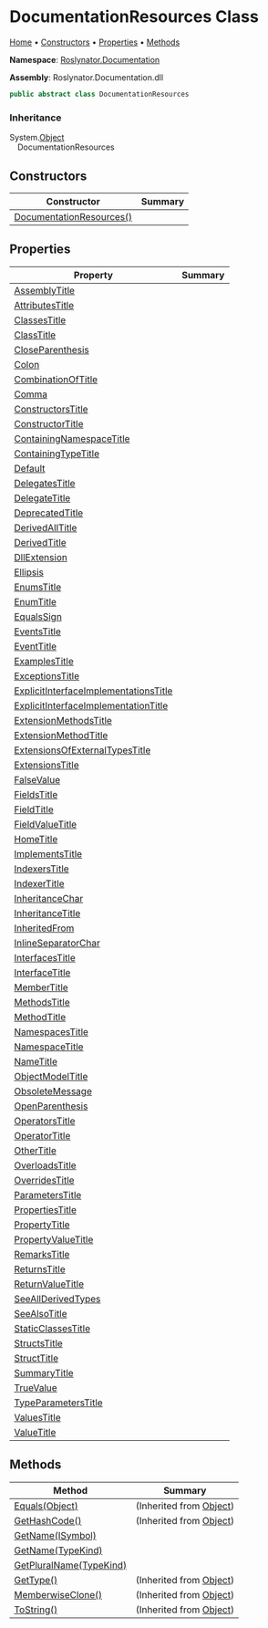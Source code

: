 <a name="_top"></a>

# DocumentationResources Class

[Home](../../../README.md#_top) &#x2022; [Constructors](#constructors) &#x2022; [Properties](#properties) &#x2022; [Methods](#methods)

**Namespace**: [Roslynator.Documentation](../README.md#_top)

**Assembly**: Roslynator\.Documentation\.dll

```csharp
public abstract class DocumentationResources
```

### Inheritance

System\.[Object](https://docs.microsoft.com/en-us/dotnet/api/system.object)  
&emsp;DocumentationResources

## Constructors

| Constructor | Summary |
| ----------- | ------- |
| [DocumentationResources()](-ctor/README.md#_top) | |

## Properties

| Property | Summary |
| -------- | ------- |
| [AssemblyTitle](AssemblyTitle/README.md#_top) | |
| [AttributesTitle](AttributesTitle/README.md#_top) | |
| [ClassesTitle](ClassesTitle/README.md#_top) | |
| [ClassTitle](ClassTitle/README.md#_top) | |
| [CloseParenthesis](CloseParenthesis/README.md#_top) | |
| [Colon](Colon/README.md#_top) | |
| [CombinationOfTitle](CombinationOfTitle/README.md#_top) | |
| [Comma](Comma/README.md#_top) | |
| [ConstructorsTitle](ConstructorsTitle/README.md#_top) | |
| [ConstructorTitle](ConstructorTitle/README.md#_top) | |
| [ContainingNamespaceTitle](ContainingNamespaceTitle/README.md#_top) | |
| [ContainingTypeTitle](ContainingTypeTitle/README.md#_top) | |
| [Default](Default/README.md#_top) | |
| [DelegatesTitle](DelegatesTitle/README.md#_top) | |
| [DelegateTitle](DelegateTitle/README.md#_top) | |
| [DeprecatedTitle](DeprecatedTitle/README.md#_top) | |
| [DerivedAllTitle](DerivedAllTitle/README.md#_top) | |
| [DerivedTitle](DerivedTitle/README.md#_top) | |
| [DllExtension](DllExtension/README.md#_top) | |
| [Ellipsis](Ellipsis/README.md#_top) | |
| [EnumsTitle](EnumsTitle/README.md#_top) | |
| [EnumTitle](EnumTitle/README.md#_top) | |
| [EqualsSign](EqualsSign/README.md#_top) | |
| [EventsTitle](EventsTitle/README.md#_top) | |
| [EventTitle](EventTitle/README.md#_top) | |
| [ExamplesTitle](ExamplesTitle/README.md#_top) | |
| [ExceptionsTitle](ExceptionsTitle/README.md#_top) | |
| [ExplicitInterfaceImplementationsTitle](ExplicitInterfaceImplementationsTitle/README.md#_top) | |
| [ExplicitInterfaceImplementationTitle](ExplicitInterfaceImplementationTitle/README.md#_top) | |
| [ExtensionMethodsTitle](ExtensionMethodsTitle/README.md#_top) | |
| [ExtensionMethodTitle](ExtensionMethodTitle/README.md#_top) | |
| [ExtensionsOfExternalTypesTitle](ExtensionsOfExternalTypesTitle/README.md#_top) | |
| [ExtensionsTitle](ExtensionsTitle/README.md#_top) | |
| [FalseValue](FalseValue/README.md#_top) | |
| [FieldsTitle](FieldsTitle/README.md#_top) | |
| [FieldTitle](FieldTitle/README.md#_top) | |
| [FieldValueTitle](FieldValueTitle/README.md#_top) | |
| [HomeTitle](HomeTitle/README.md#_top) | |
| [ImplementsTitle](ImplementsTitle/README.md#_top) | |
| [IndexersTitle](IndexersTitle/README.md#_top) | |
| [IndexerTitle](IndexerTitle/README.md#_top) | |
| [InheritanceChar](InheritanceChar/README.md#_top) | |
| [InheritanceTitle](InheritanceTitle/README.md#_top) | |
| [InheritedFrom](InheritedFrom/README.md#_top) | |
| [InlineSeparatorChar](InlineSeparatorChar/README.md#_top) | |
| [InterfacesTitle](InterfacesTitle/README.md#_top) | |
| [InterfaceTitle](InterfaceTitle/README.md#_top) | |
| [MemberTitle](MemberTitle/README.md#_top) | |
| [MethodsTitle](MethodsTitle/README.md#_top) | |
| [MethodTitle](MethodTitle/README.md#_top) | |
| [NamespacesTitle](NamespacesTitle/README.md#_top) | |
| [NamespaceTitle](NamespaceTitle/README.md#_top) | |
| [NameTitle](NameTitle/README.md#_top) | |
| [ObjectModelTitle](ObjectModelTitle/README.md#_top) | |
| [ObsoleteMessage](ObsoleteMessage/README.md#_top) | |
| [OpenParenthesis](OpenParenthesis/README.md#_top) | |
| [OperatorsTitle](OperatorsTitle/README.md#_top) | |
| [OperatorTitle](OperatorTitle/README.md#_top) | |
| [OtherTitle](OtherTitle/README.md#_top) | |
| [OverloadsTitle](OverloadsTitle/README.md#_top) | |
| [OverridesTitle](OverridesTitle/README.md#_top) | |
| [ParametersTitle](ParametersTitle/README.md#_top) | |
| [PropertiesTitle](PropertiesTitle/README.md#_top) | |
| [PropertyTitle](PropertyTitle/README.md#_top) | |
| [PropertyValueTitle](PropertyValueTitle/README.md#_top) | |
| [RemarksTitle](RemarksTitle/README.md#_top) | |
| [ReturnsTitle](ReturnsTitle/README.md#_top) | |
| [ReturnValueTitle](ReturnValueTitle/README.md#_top) | |
| [SeeAllDerivedTypes](SeeAllDerivedTypes/README.md#_top) | |
| [SeeAlsoTitle](SeeAlsoTitle/README.md#_top) | |
| [StaticClassesTitle](StaticClassesTitle/README.md#_top) | |
| [StructsTitle](StructsTitle/README.md#_top) | |
| [StructTitle](StructTitle/README.md#_top) | |
| [SummaryTitle](SummaryTitle/README.md#_top) | |
| [TrueValue](TrueValue/README.md#_top) | |
| [TypeParametersTitle](TypeParametersTitle/README.md#_top) | |
| [ValuesTitle](ValuesTitle/README.md#_top) | |
| [ValueTitle](ValueTitle/README.md#_top) | |

## Methods

| Method | Summary |
| ------ | ------- |
| [Equals(Object)](https://docs.microsoft.com/en-us/dotnet/api/system.object.equals) |  \(Inherited from [Object](https://docs.microsoft.com/en-us/dotnet/api/system.object)\) |
| [GetHashCode()](https://docs.microsoft.com/en-us/dotnet/api/system.object.gethashcode) |  \(Inherited from [Object](https://docs.microsoft.com/en-us/dotnet/api/system.object)\) |
| [GetName(ISymbol)](GetName/README.md#Roslynator_Documentation_DocumentationResources_GetName_Microsoft_CodeAnalysis_ISymbol_) | |
| [GetName(TypeKind)](GetName/README.md#Roslynator_Documentation_DocumentationResources_GetName_Microsoft_CodeAnalysis_TypeKind_) | |
| [GetPluralName(TypeKind)](GetPluralName/README.md#_top) | |
| [GetType()](https://docs.microsoft.com/en-us/dotnet/api/system.object.gettype) |  \(Inherited from [Object](https://docs.microsoft.com/en-us/dotnet/api/system.object)\) |
| [MemberwiseClone()](https://docs.microsoft.com/en-us/dotnet/api/system.object.memberwiseclone) |  \(Inherited from [Object](https://docs.microsoft.com/en-us/dotnet/api/system.object)\) |
| [ToString()](https://docs.microsoft.com/en-us/dotnet/api/system.object.tostring) |  \(Inherited from [Object](https://docs.microsoft.com/en-us/dotnet/api/system.object)\) |

